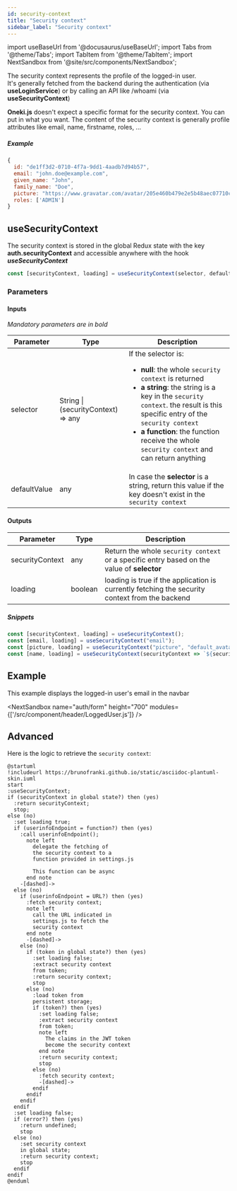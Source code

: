 ```yaml
---
id: security-context
title: "Security context"
sidebar_label: "Security context"
---
```

import useBaseUrl from '@docusaurus/useBaseUrl';
import Tabs from '@theme/Tabs';
import TabItem from '@theme/TabItem';
import NextSandbox from '@site/src/components/NextSandbox';

The security context represents the profile of the logged-in user.<br/>It's generally fetched from the backend during the authentication (via **useLoginService**) or by calling an API like /whoami (via **useSecurityContext**)


**Oneki.js** doesn't expect a specific format for the security context. You can put in what you want. The content of the security context is generally profile attributes like email, name, firstname, roles, ... 

##### Example
```javascript
{
  id: "de1ff3d2-0710-4f7a-9dd1-4aadb7d94b57",
  email: "john.doe@example.com",
  given_name: "John",
  family_name: "Doe",
  picture: "https://www.gravatar.com/avatar/205e460b479e2e5b48aec07710c08d50",
  roles: ['ADMIN']
}
```

## useSecurityContext

The security context is stored in the global Redux state with the key **auth.securityContext** and accessible anywhere with the hook ***useSecurityContext***

```javascript
const [securityContext, loading] = useSecurityContext(selector, defaultValue);
```

### Parameters
#### Inputs
*Mandatory parameters are in bold*

| Parameter | Type | Description |
| --------- | ---- | ----------- |
| selector | String \|<br/>(securityContext) => any | If the selector is:<ul><li>**null**: the whole `security context` is returned</li><li>**a string**: the string is a key in the `security context`. the result is this specific entry of the `security context`</li><li>**a function**: the function receive the whole `security context` and can return anything</li></ul> |
| defaultValue | any | In case the **selector** is a string, return this value if the key doesn't exist in the `security context` |

#### Outputs

| Parameter | Type | Description |
| --------- | ---- | ----------- |
| securityContext | any | Return the whole `security context` or a specific entry based on the value of **selector**
| loading | boolean | loading is true if the application is currently fetching the security context from the backend

##### Snippets

```javascript
const [securityContext, loading] = useSecurityContext();
const [email, loading] = useSecurityContext("email");
const [picture, loading] = useSecurityContext("picture", "default_avatar.jpg");
const [name, loading] = useSecurityContext(securityContext => `${securityContext.given_name} ${securityContext.family_name}`);
```

## Example

This example displays the logged-in user's email in the navbar

<NextSandbox 
  name="auth/form" 
  height="700" 
  modules={['/src/component/header/LoggedUser.js']} 
/>

## Advanced

Here is the logic to retrieve the `security context`:

```plantuml
@startuml
!includeurl https://brunofranki.github.io/static/asciidoc-plantuml-skin.iuml
start
:useSecurityContext;
if (securityContext in global state?) then (yes)
  :return securityContext;
  stop;
else (no)
  :set loading true;
  if (userinfoEndpoint = function?) then (yes)
    :call userinfoEndpoint(); 
      note left
        delegate the fetching of
        the security context to a
        function provided in settings.js

        This function can be async
      end note
    -[dashed]->
  else (no)
    if (userinfoEndpoint = URL?) then (yes)
      :fetch security context;
      note left
        call the URL indicated in
        settings.js to fetch the
        security context
      end note      
      -[dashed]->
    else (no)
      if (token in global state?) then (yes)
        :set loading false;
        :extract security context
        from token;
        :return security context;
        stop
      else (no)
        :load token from
        persistent storage;
        if (token?) then (yes)
          :set loading false;
          :extract security context
          from token;
          note left
            The claims in the JWT token
            become the security context
          end note            
          :return security context;  
          stop     
        else (no)
          :fetch security context;
          -[dashed]->
        endif
      endif    
    endif
  endif
  :set loading false;
  if (error?) then (yes)
    :return undefined;
    stop
  else (no)
    :set security context
    in global state;
    :return security context;
    stop
  endif  
endif
@enduml
```

